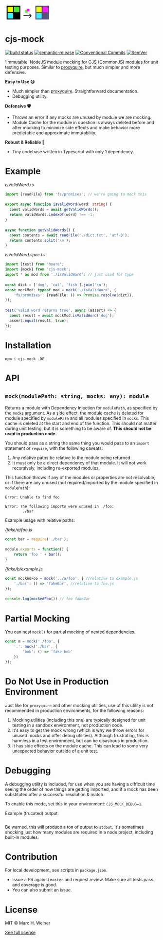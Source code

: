 <img src="graphic.png" title="diagram" alt="diagram" width="150">

# cjs-mock

[![build status](https://github.com/mhweiner/cjs-mock/actions/workflows/workflow.yml/badge.svg)](https://github.com/mhweiner/cjs-mock/actions)
[![semantic-release](https://img.shields.io/badge/semantic--release-e10079?logo=semantic-release)](https://github.com/semantic-release/semantic-release)
[![Conventional Commits](https://img.shields.io/badge/Conventional%20Commits-1.0.0-yellow.svg)](https://conventionalcommits.org)
[![SemVer](https://img.shields.io/badge/SemVer-2.0.0-blue)]()

'Immutable' NodeJS module mocking for CJS (CommonJS) modules for unit testing purposes. Similar to [proxyquire](), but much simpler and more defensive.

**Easy to Use 😃**
- Much simpler than [proxyquire](). Straightforward documentation.
- Debugging utility.

**Defensive 🛡**
- Throws an error if any mocks are unused by module we are mocking.
- Module Cache for the module in question is always deleted before and after mocking to minimize side effects and make behavior more predictable and approximate immutability.

**Robust & Reliable 💪**
- Tiny codebase written in Typescript with only 1 dependency.

# Example

_isValidWord.ts_
```typescript
import {readFile} from 'fs/promises'; // we're going to mock this

export async function isValidWord(word: string) {
  const validWords = await getValidWords();
  return validWords.indexOf(word) !== -1;
}

async function getValidWords() {
  const contents = await readFile('./dict.txt', 'utf-8');
  return contents.split('\n');
}
```
_isValidWord.spec.ts_
```typescript
import {test} from 'hoare';
import {mock} from 'cjs-mock';
import * as mod from './isValidWord'; // just used for type

const dict = ['dog', 'cat', 'fish'].join('\n');
const mockMod: typeof mod = mock('./isValidWord', {
    'fs/promises': {readFile: () => Promise.resolve(dict)},
});

test('valid word returns true', async (assert) => {
  const result = await mockMod.isValidWord('dog');
  assert.equal(result, true);
});
```

# Installation

 ```console
 npm i cjs-mock -DE
 ```

# API

## `mock(modulePath: string, mocks: any): module`

Returns a module with Dependency Injection for `modulePath`, as specified by the `mocks` argument. As a side effect, the module cache is deleted for module specified by `modulePath` and all modules specified in `mocks`. This cache is deleted at the start and end of the function. This should not matter during unit testing, but it is something to be aware of. **This should not be used in production code.**

You should pass as a string the same thing you would pass to an `import` statement or `require`, with the following caveats:

1. Any relative paths be relative to the module being returned
2. It must only be a direct dependency of that module. It will not work recursively, including re-exported modules.

This function throws if any of the modules or properties are not resolvable, or if there are any unused (not required/imported by the module specified in `modulePath`):
```
Error: Unable to find foo
```
```
Error: The following imports were unused in ./foo: 
        ./bar
```

Example usage with relative paths:

_/fake/a/foo.js_
```javascript
const bar = require('./bar');

module.exports = function() {
    return 'foo ' + bar();
}
```
_/fake/b/example.js_
```javascript
const mockedFoo = mock('../a/foo', { //relative to example.js
    './bar': () => 'fakeBar', //relative to foo.js
});

console.log(mockedFoo()) // foo fakeBar
```

# Partial Mocking

You can nest `mock()` for partial mocking of nested dependencies:

```typescript
const m = mock('./foo', {
    '.': mock('./bar', {
        'bob': () => 'fake bob'
    })
});
```

# Do Not Use in Production Environment

Just like for `proxyquire` and other mocking utilities, use of this utility is not recommended in production environments, for the following reasons:

1. Mocking utilities (including this one) are typically designed for unit testing in a sandbox environment, not production code.
2. It's easy to get the mock wrong (which is why we throw errors for unused mocks and offer debug utilities). Although frustrating, this is harmless in a test environment, but can be disastrous in production.
3. It has side effects on the module cache. This can lead to some very unexpected behavior outside of a unit test.

# Debugging

A debugging utility is included, for use when you are having a difficult time seeing the order of how things are getting imported, and if a mock has been substituted after a successful resolution & match.

To enable this mode, set this in your environment: `CJS_MOCK_DEBUG=1`.

Example (trucated) output:

```console

```

Be warned, this will produce a ton of output to `stdout`. It's sometimes shocking just how many modules are required in a node project, including built-in modules.

# Contribution

For local development, see scripts in `package.json`.

- Issue a PR against `master` and request review. Make sure all tests pass and coverage is good.
- You can also submit an issue.

# License

MIT &copy; Marc H. Weiner

[See full license](LICENSE)
